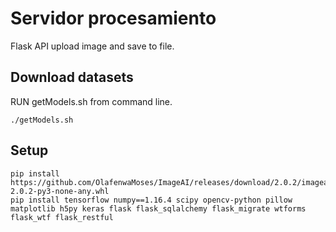 # Servidor procesamiento
Flask API upload image and save to file.

## Download datasets

RUN getModels.sh from command line.
```
./getModels.sh
```

## Setup
```
pip install https://github.com/OlafenwaMoses/ImageAI/releases/download/2.0.2/imageai-2.0.2-py3-none-any.whl
pip install tensorflow numpy==1.16.4 scipy opencv-python pillow matplotlib h5py keras flask flask_sqlalchemy flask_migrate wtforms flask_wtf flask_restful
```
